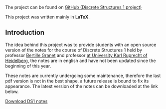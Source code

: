 The project can be found on <a href="https://github.com/S3gmentati0nFaultUni/Discrete-Structures-Notes">GitHub (Discrete Structures 1 project)</a>

This project was written mainly in **LaTeX**.

<h2> Introduction </h2>
The idea behind this project was to provide students with an open source version of the notes for the course of Discrete Structures 1 held by professor <a href="https://web.ifi.uni-heidelberg.de/tcs/granet">Bertille Granet</a> and professor <a href="https://web.ifi.uni-heidelberg.de/tcs/joos"Felix Joos</a> at <a href="https://s3gmentati0nfault.github.io/me/erasmus/">University Karl Ruprecht of Heidelberg</a>, the notes are in english and have not been updated since the beginning of this year.

These notes are currently undergoing some maintenance, therefore the last pdf version is not in the best shape, a future release is bound to fix its appearance. The latest version of the notes can be downloaded at the link below.

<a href="https://github.com/S3gmentati0nFaultUni/Discrete-Structures-Notes/releases/download/version1.0/Structures.pdf">Download DS1 notes</a>
